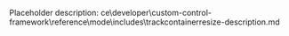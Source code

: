 Placeholder description: ce\developer\custom-control-framework\reference\mode\includes\trackcontainerresize-description.md